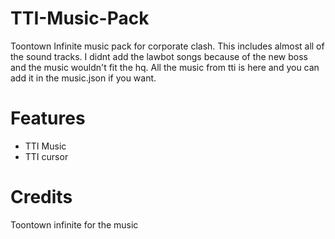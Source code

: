 # TTI-Music-Pack
Toontown Infinite music pack for corporate clash. This includes almost all of the sound tracks. I didnt add the lawbot songs because of the new boss and the music wouldn't fit the hq. All the music from tti is here and you can add it in the music.json if you want.
# Features
* TTI Music
* TTI cursor

# Credits
Toontown infinite for the music
